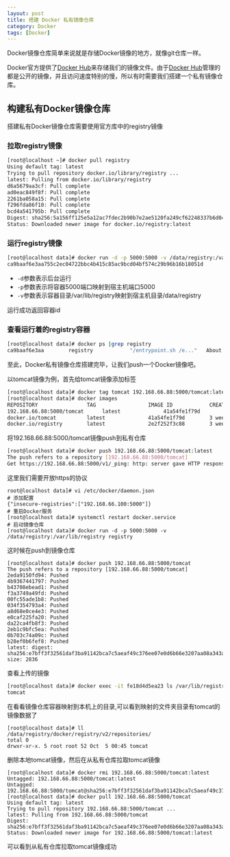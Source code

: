 ```yaml
---
layout: post
title: 搭建 Docker 私有镜像仓库
category: Docker
tags: [Docker]
---
```


Docker镜像仓库简单来说就是存储Docker镜像的地方，就像git仓库一样。

Docker官方提供了[Docker Hub](https://hub.docker.com/)来存储我们的镜像文件。由于[Docker Hub](https://hub.docker.com/)管理的都是公开的镜像，并且访问速度特别的慢，所以有时需要我们搭建一个私有镜像仓库。

## 构建私有Docker镜像仓库

搭建私有Docker镜像仓库需要使用官方库中的registry镜像

### 拉取registry镜像 

``` bash
[root@localhost ~]# docker pull registry
Using default tag: latest
Trying to pull repository docker.io/library/registry ... 
latest: Pulling from docker.io/library/registry
d6a5679aa3cf: Pull complete 
ad0eac849f8f: Pull complete 
2261ba058a15: Pull complete 
f296fda86f10: Pull complete 
bcd4a541795b: Pull complete 
Digest: sha256:5a156ff125e5a12ac7fdec2b90b7e2ae5120fa249cf62248337b6d04abc574c8
Status: Downloaded newer image for docker.io/registry:latest
```

### 运行registry镜像 

``` bash
[root@localhost data]# docker run -d -p 5000:5000 -v /data/registry:/var/lib/registry registry
ca9baaf6e3aa755c2ec04722bbc4b415c85ac9bcd04bf574c29b96b16b18051d
```

- `-d`参数表示后台运行
- `-p`参数表示将容器5000端口映射到宿主机端口5000
- `-v`参数表示容器目录/var/lib/registry映射到宿主机目录/data/registry

运行成功返回容器id

### 查看运行着的registry容器

``` bash
[root@localhost data]# docker ps |grep registry
ca9baaf6e3aa        registry            "/entrypoint.sh /e..."   About a minute ago   Up About a minute   0.0.0.0:5000->5000/tcp   condescending_volhard
```

至此，Docker私有镜像仓库搭建完毕，让我们push一个Docker镜像吧。

以tomcat镜像为例，首先给tomcat镜像添加标签

``` bash
[root@localhost data]# docker tag tomcat 192.168.66.88:5000/tomcat:latest
[root@localhost data]# docker images
REPOSITORY                TAG                 IMAGE ID            CREATED             SIZE
192.168.66.88:5000/tomcat      latest              41a54fe1f79d        3 weeks ago         463 MB
docker.io/tomcat          latest              41a54fe1f79d        3 weeks ago         463 MB
docker.io/registry        latest              2e2f252f3c88        3 weeks ago         33.3 MB
```

将192.168.66.88:5000/tomcat镜像push到私有仓库
``` bash
[root@localhost data]# docker push 192.168.66.88:5000/tomcat:latest
The push refers to a repository [192.168.66.88:5000/tomcat]
Get https://192.168.66.88:5000/v1/_ping: http: server gave HTTP response to HTTPS client
```

这里我们需要开放https的协议

```
root@localhost data]# vi /etc/docker/daemon.json
# 添加配置
{"insecure-registries":["192.168.66.100:5000"]} 
# 重启Docker服务
[root@localhost data]# systemctl restart docker.service 
# 启动镜像仓库
[root@localhost data]# docker run -d -p 5000:5000 -v /data/registry:/var/lib/registry registry
```

这时候在push到镜像仓库

```
[root@localhost data]# docker push 192.168.66.88:5000/tomcat
The push refers to a repository [192.168.66.88:5000/tomcat]
2eda9150fd94: Pushed 
4b9367441797: Pushed 
b43708ebead1: Pushed 
f3a3749a49fd: Pushed 
00fc55ade1b8: Pushed 
034f354793a4: Pushed 
a8d68e0ce4e3: Pushed 
e0caf225fa20: Pushed 
da22ca4fb8f3: Pushed 
2eb1c9bfc5ea: Pushed 
0b703c74a09c: Pushed 
b28ef0b6fef8: Pushed 
latest: digest: sha256:e7bff3f32561daf3ba91142bca7c5aeaf49c376ee07e0d6b66e3207aa08a343a size: 2836
```

查看上传的镜像

``` bash
[root@localhost data]# docker exec -it fe18d4d5ea23 ls /var/lib/registry/docker/registry/v2/repositories
tomcat
```

在看看镜像仓库容器映射到本机上的目录,可以看到映射的文件夹目录有tomcat的镜像数据了

```
[root@localhost data]# ll /data/registry/docker/registry/v2/repositories/
total 0
drwxr-xr-x. 5 root root 52 Oct  5 00:45 tomcat
```

删除本地tomcat镜像，然后在从私有仓库拉取tomcat镜像

```
[root@localhost data]# docker rmi 192.168.66.88:5000/tomcat:latest
Untagged: 192.168.66.88:5000/tomcat:latest
Untagged: 192.168.66.88:5000/tomcat@sha256:e7bff3f32561daf3ba91142bca7c5aeaf49c376ee07e0d6b66e3207aa08a343a
[root@localhost data]# docker pull 192.168.66.88:5000/tomcat
Using default tag: latest
Trying to pull repository 192.168.66.88:5000/tomcat ... 
latest: Pulling from 192.168.66.88:5000/tomcat
Digest: sha256:e7bff3f32561daf3ba91142bca7c5aeaf49c376ee07e0d6b66e3207aa08a343a
Status: Downloaded newer image for 192.168.66.88:5000/tomcat:latest
```

可以看到从私有仓库拉取tomcat镜像成功


